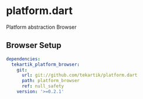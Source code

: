 # platform.dart

Platform abstraction Browser

## Browser Setup

```yaml
dependencies:
  tekartik_platform_browser:
    git:
      url: git://github.com/tekartik/platform.dart
      path: platform_browser
      ref: null_safety
    version: '>=0.2.1'
```